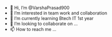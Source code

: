 - 👋 Hi, I’m @VarshaPrasad900
- 👀 I’m interested in team work and collaboration
- 🌱 I’m currently learning Btech IT 1st year
- 💞️ I’m looking to collaborate on ...
- 📫 How to reach me ...

<!---
VarshaPrasad900/VarshaPrasad900 is a ✨ special ✨ repository because its `README.md` (this file) appears on your GitHub profile.
You can click the Preview link to take a look at your changes.
--->
